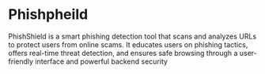 # Phishpheild
PhishShield is a smart phishing detection tool that scans and analyzes URLs to protect users from online scams. It educates users on phishing tactics, offers real-time threat detection, and ensures safe browsing through a user-friendly interface and powerful backend security
